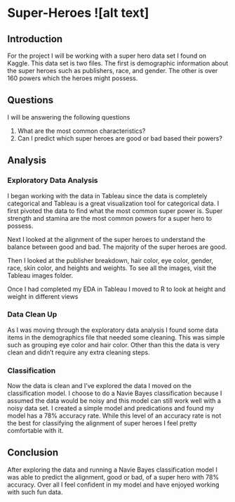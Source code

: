 # Super-Heroes ![alt text] 

## Introduction
For the project I will be working with a super hero data set I found on Kaggle. This data set is two files. The first is demographic information about the super heroes such as publishers, race, and gender. The other is over 160 powers which the heroes might possess. 

## Questions
I will be answering the following questions
1. What are the most common characteristics? 
2. Can I predict which super heroes are good or bad based their powers? 

## Analysis

### Exploratory Data Analysis 
I began working with the data in Tableau since the data is completely categorical and Tableau is a great visualization tool for categorical data. I first pivoted the data to find what the most common super power is. Super strength and stamina are the most common powers for a super hero to possess. 

Next I looked at the alignment of the super heroes to understand the balance between good and bad. The majority of the super heroes are good. 

Then I looked at the publisher breakdown, hair color, eye color, gender, race, skin color, and heights and weights. To see all the images, visit the Tableau images folder. 

Once I had completed my EDA in Tableau I moved to R to look at height and weight in different views

### Data Clean Up
As I was moving through the exploratory data analysis I found some data items in the demographics file that needed some cleaning. This was simple such as grouping eye color and hair color. Other than this the data is very clean and didn’t require any extra cleaning steps. 

### Classification 
Now the data is clean and I’ve explored the data I moved on the classification model. I choose to do a Navie Bayes classification because I assumed the data would be noisy and this model can still work well with a noisy data set. I created a simple model and predications and found my model has a 78% accuracy rate. While this level of an accuracy rate is not the best for classifying the alignment of super heroes I feel pretty comfortable with it. 

## Conclusion
After exploring the data and running a Navie Bayes classification model I was able to predict the alignment, good or bad, of a super hero with 78% accuracy. Over all I feel confident in my model and have enjoyed working with such fun data.  
